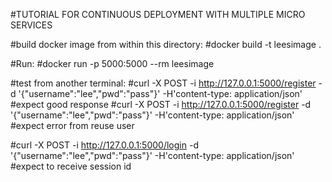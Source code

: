 #TUTORIAL FOR CONTINUOUS DEPLOYMENT WITH MULTIPLE MICRO SERVICES

#build docker image from within this directory:
#docker build -t leesimage .

#Run:
#docker run -p 5000:5000 --rm leesimage

#test from another terminal:
#curl -X POST -i http://127.0.0.1:5000/register -d '{"username":"lee","pwd":"pass"}' -H'content-type: application/json'
#expect good response
#curl -X POST -i http://127.0.0.1:5000/register -d '{"username":"lee","pwd":"pass"}' -H'content-type: application/json'
#expect error from reuse user

#curl -X POST -i http://127.0.0.1:5000/login -d '{"username":"lee","pwd":"pass"}' -H'content-type: application/json'
#expect to receive session id